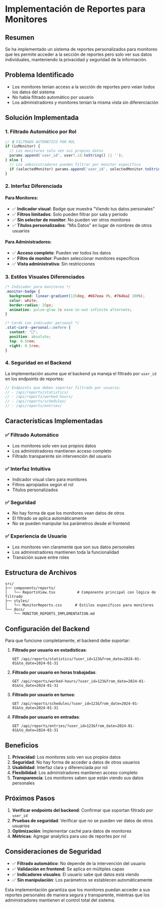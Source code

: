 # Implementación de Reportes para Monitores

## Resumen

Se ha implementado un sistema de reportes personalizados para monitores que les permite acceder a la sección de reportes pero solo ver sus datos individuales, manteniendo la privacidad y seguridad de la información.

## Problema Identificado

- Los monitores tenían acceso a la sección de reportes pero veían todos los datos del sistema
- No había filtrado automático por usuario
- Los administradores y monitores tenían la misma vista sin diferenciación

## Solución Implementada

### 1. **Filtrado Automático por Rol**

```typescript
// 🔒 FILTRADO AUTOMÁTICO POR ROL
if (isMonitor) {
  // Los monitores solo ven sus propios datos
  params.append('user_id', user?.id.toString() || '');
} else {
  // Los administradores pueden filtrar por monitor específico
  if (selectedMonitor) params.append('user_id', selectedMonitor.toString());
}
```

### 2. **Interfaz Diferenciada**

#### Para Monitores:
- ✅ **Indicador visual**: Badge que muestra "Viendo tus datos personales"
- ✅ **Filtros limitados**: Solo pueden filtrar por sala y período
- ✅ **Sin selector de monitor**: No pueden ver otros monitores
- ✅ **Títulos personalizados**: "Mis Datos" en lugar de nombres de otros usuarios

#### Para Administradores:
- ✅ **Acceso completo**: Pueden ver todos los datos
- ✅ **Filtro de monitor**: Pueden seleccionar monitores específicos
- ✅ **Vista administrativa**: Sin restricciones

### 3. **Estilos Visuales Diferenciados**

```css
/* Indicador para monitores */
.monitor-badge {
  background: linear-gradient(135deg, #667eea 0%, #764ba2 100%);
  color: white;
  border-radius: 25px;
  animation: pulse-glow 2s ease-in-out infinite alternate;
}

/* Cards con indicador personal */
.stat-card--personal::before {
  content: "👤";
  position: absolute;
  top: 0.5rem;
  right: 0.5rem;
}
```

### 4. **Seguridad en el Backend**

La implementación asume que el backend ya maneja el filtrado por `user_id` en los endpoints de reportes:

```typescript
// Endpoints que deben soportar filtrado por usuario:
// - /api/reports/statistics/
// - /api/reports/worked-hours/
// - /api/reports/schedules/
// - /api/reports/entries/
```

## Características Implementadas

### ✅ **Filtrado Automático**
- Los monitores solo ven sus propios datos
- Los administradores mantienen acceso completo
- Filtrado transparente sin intervención del usuario

### ✅ **Interfaz Intuitiva**
- Indicador visual claro para monitores
- Filtros apropiados según el rol
- Títulos personalizados

### ✅ **Seguridad**
- No hay forma de que los monitores vean datos de otros
- El filtrado se aplica automáticamente
- No se pueden manipular los parámetros desde el frontend

### ✅ **Experiencia de Usuario**
- Los monitores ven claramente que son sus datos personales
- Los administradores mantienen toda la funcionalidad
- Transición suave entre roles

## Estructura de Archivos

```
src/
├── components/reports/
│   └── ReportsView.tsx          # Componente principal con lógica de filtrado
├── styles/
│   └── MonitorReports.css      # Estilos específicos para monitores
└── docs/
    └── MONITOR_REPORTS_IMPLEMENTATION.md
```

## Configuración del Backend

Para que funcione completamente, el backend debe soportar:

1. **Filtrado por usuario en estadísticas**:
   ```
   GET /api/reports/statistics/?user_id=123&from_date=2024-01-01&to_date=2024-01-31
   ```

2. **Filtrado por usuario en horas trabajadas**:
   ```
   GET /api/reports/worked-hours/?user_id=123&from_date=2024-01-01&to_date=2024-01-31
   ```

3. **Filtrado por usuario en turnos**:
   ```
   GET /api/reports/schedules/?user_id=123&from_date=2024-01-01&to_date=2024-01-31
   ```

4. **Filtrado por usuario en entradas**:
   ```
   GET /api/reports/entries/?user_id=123&from_date=2024-01-01&to_date=2024-01-31
   ```

## Beneficios

1. **Privacidad**: Los monitores solo ven sus propios datos
2. **Seguridad**: No hay forma de acceder a datos de otros usuarios
3. **Usabilidad**: Interfaz clara y diferenciada por rol
4. **Flexibilidad**: Los administradores mantienen acceso completo
5. **Transparencia**: Los monitores saben que están viendo sus datos personales

## Próximos Pasos

1. **Verificar endpoints del backend**: Confirmar que soportan filtrado por `user_id`
2. **Pruebas de seguridad**: Verificar que no se pueden ver datos de otros usuarios
3. **Optimización**: Implementar caché para datos de monitores
4. **Métricas**: Agregar analytics para uso de reportes por rol

## Consideraciones de Seguridad

- ✅ **Filtrado automático**: No depende de la intervención del usuario
- ✅ **Validación en frontend**: Se aplica en múltiples capas
- ✅ **Indicadores visuales**: El usuario sabe qué datos está viendo
- ✅ **Sin manipulación**: Los parámetros se establecen automáticamente

Esta implementación garantiza que los monitores puedan acceder a sus reportes personales de manera segura y transparente, mientras que los administradores mantienen el control total del sistema.
